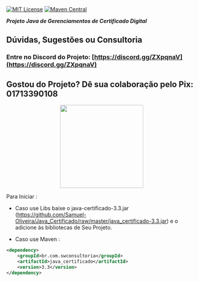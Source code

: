 [![MIT License](https://img.shields.io/github/license/Samuel-Oliveira/Java_Certificado.svg)](https://github.com/Samuel-Oliveira/Java_Certificado/blob/master/LICENSE) [![Maven Central](https://img.shields.io/maven-central/v/br.com.swconsultoria/java_certificado.svg?label=Maven%20Central)](https://search.maven.org/artifact/br.com.swconsultoria/java_certificado/3.3/jar)

***Projeto Java de Gerenciamentos de Certificado Digital***

## Dúvidas, Sugestões ou Consultoria
### Entre no Discord do Projeto: [https://discord.gg/ZXpqnaV](https://discord.gg/ZXpqnaV)

## Gostou do Projeto? Dê sua colaboração pelo Pix: 01713390108
<p align="center">
    <img src="https://swconsultoria.com.br/pix.png" width="220">
</p>

Para Iniciar : 
- Caso use Libs baixe o java-certificado-3.3.jar (https://github.com/Samuel-Oliveira/Java_Certificado/raw/master/java_certificado-3.3.jar) e o adicione às bibliotecas de Seu Projeto.

- Caso use Maven :
```xml
<dependency>
    <groupId>br.com.swconsultoria</groupId>
    <artifactId>java_certificado</artifactId>
    <version>3.3</version>
</dependency>
```
